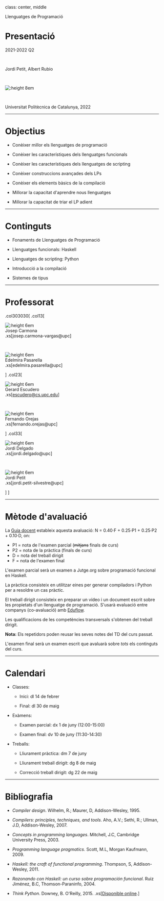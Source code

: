 
class: center, middle


Llenguatges de Programació

# Presentació

2021-2022 Q2

<br/>

Jordi Petit, Albert Rubio

<br/>

![:height 8em](img/hello-world.png)

<br/>

Universitat Politècnica de Catalunya, 2022



---

# Objectius



- Conèixer millor els llenguatges de programació

- Conèixer les característiques dels llenguatges funcionals

- Conèixer les característiques dels llenguatges de scripting

- Conèixer construccions avançades dels LPs

- Conèixer els elements bàsics de la compilació

- Millorar la capacitat d'aprendre nous llenguatges

- Millorar la capacitat de triar el LP adient


---

# Continguts

- Fonaments de Llenguatges de Programació

- Llenguatges funcionals: Haskell

- Llenguatges de scripting: Python

- Introducció a la compilació

- Sistemes de tipus


---

# Professorat


.col303030[
.col13[

![:height 6em](img/profes/jcarmona.png)
<br>
Josep Carmona
<br>
.xs[josep.carmona-vargas@upc]

<br>

![:height 6em](img/profes/edelmira.png)
<br>
Edelmira Pasarella
<br>
.xs[edelmira.pasarella@upc]

]
.col23[

![:height 6em](img/profes/gescudero.png)
<br>
Gerard Escudero
<br>
.xs[escudero@cs.upc.edu]

<br>

![:height 6em](img/profes/forejas.png)
<br>
Fernando Orejas
<br>
.xs[fernando.orejas@upc]

]
.col33[

![:height 6em](img/profes/jdelgado.png)
<br>
Jordi Delgado
<br>
.xs[jordi.delgado@upc]

<br>

![:height 6em](img/profes/jpetit.png)
<br>
Jordi Petit
<br>
.xs[jordi.petit-silvestre@upc]


]
]




---

# Mètode d'avaluació

La [Guia docent](https://www.fib.upc.edu/ca/estudis/graus/grau-en-enginyeria-informatica/pla-destudis/assignatures/LP)
estableix aquesta avaluació: N = 0.40·F + 0.25·P1 + 0.25·P2 + 0.10·D,
on:

- P1 = nota de l'examen parcial (<s>mitjans</s> finals de curs)
- P2 = nota de la pràctica (finals de curs)
- D = nota del treball dirigit
- F = nota de l'examen final

L'examen parcial serà un examen a Jutge.org sobre programació funcional en Haskell.

La pràctica consisteix en utilitzar eines per generar compiladors i
Python per a resoldre un cas pràctic.

El treball dirigit consisteix en preparar un vídeo i un document escrit sobre
les propietats d'un llenguatge de programació. S'usarà
evaluació entre companys (co-avaluació) amb [Eduflow](https://www.eduflow.com).

Les qualificacions de les competències transversals s'obtenen del treball
dirigit.

**Nota:** Els repetidors poden reusar les seves notes
del TD del curs passat.

L'examen final serà un examen escrit que avaluarà sobre *tots* els continguts
del curs.




---

# Calendari

- Classes:

    - Inici: dl 14 de febrer

    - Final: dl 30 de maig

- Exàmens:

    - Examen parcial: dx 1 de juny (12:00-15:00)

    - Examen final: dv 10 de juny (11:30-14:30)

- Treballs:

    - Lliurament pràctica: dm 7 de juny

    - Lliurament treball dirigit: dg 8 de maig

    - Correcció treball dirigit: dg 22 de maig
---


# Bibliografia

- *Compiler design*. Wilhelm, R.; Maurer, D, Addison-Wesley, 1995.

- *Compilers: principles, techniques, and tools*. Aho, A.V.; Sethi, R.;
Ullman, J.D, Addison-Wesley, 2007.

- *Concepts in programming languages*. Mitchell, J.C, Cambridge University Press, 2003.

- *Programming language pragmatics*. Scott, M.L, Morgan Kaufmann, 2009.

- *Haskell: the craft of functional programming*. Thompson, S, Addison-Wesley, 2011.

- *Razonando con Haskell: un curso sobre programación funcional*. Ruiz Jiménez, B.C,
Thomson-Paraninfo, 2004.

- *Think Python*. Downey, B. O'Reilly, 2015. .xs[[Disponible online](https://greenteapress.com/wp/think-python-2e/).]
